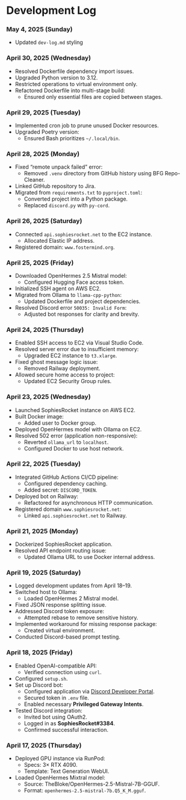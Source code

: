 # Development Log

### May 4, 2025 (Sunday)
- Updated `dev-log.md` styling

### April 30, 2025 (Wednesday)
- Resolved Dockerfile dependency import issues.
- Upgraded Python version to 3.12.
- Restricted operations to virtual environment only.
- Refactored Dockerfile into multi-stage build:
  - Ensured only essential files are copied between stages.

### April 29, 2025 (Tuesday)
- Implemented cron job to prune unused Docker resources.
- Upgraded Poetry version:
  - Ensured Bash prioritizes `~/.local/bin`.

### April 28, 2025 (Monday)
- Fixed “remote unpack failed” error:
  - Removed `.venv` directory from GitHub history using BFG Repo-Cleaner.
- Linked GitHub repository to Jira.
- Migrated from `requirements.txt` to `pyproject.toml`:
  - Converted project into a Python package.
  - Replaced `discord.py` with `py-cord`.

### April 26, 2025 (Saturday)
- Connected `api.sophiesrocket.net` to the EC2 instance.
  - Allocated Elastic IP address.
- Registered domain: `www.fostermind.org`.

### April 25, 2025 (Friday)
- Downloaded OpenHermes 2.5 Mistral model:
  - Configured Hugging Face access token.
- Initialized SSH agent on AWS EC2.
- Migrated from Ollama to `llama-cpp-python`:
  - Updated Dockerfile and project dependencies.
- Resolved Discord error `50035: Invalid Form`:
  - Adjusted bot responses for clarity and brevity.

### April 24, 2025 (Thursday)
- Enabled SSH access to EC2 via Visual Studio Code.
- Resolved server error due to insufficient memory:
  - Upgraded EC2 instance to `t3.xlarge`.
- Fixed ghost message logic issue:
  - Removed Railway deployment.
- Allowed secure home access to project:
  - Updated EC2 Security Group rules.

### April 23, 2025 (Wednesday)
- Launched SophiesRocket instance on AWS EC2.
- Built Docker image:
  - Added user to Docker group.
- Deployed OpenHermes model with Ollama on EC2.
- Resolved 502 error (application non-responsive):
  - Reverted `ollama_url` to `localhost`.
  - Configured Docker to use host network.

### April 22, 2025 (Tuesday)
- Integrated GitHub Actions CI/CD pipeline:
  - Configured dependency caching.
  - Added secret: `DISCORD_TOKEN`.
- Deployed bot on Railway:
  - Refactored for asynchronous HTTP communication.
- Registered domain `www.sophiesrocket.net`:
  - Linked `api.sophiesrocket.net` to Railway.

### April 21, 2025 (Monday)
- Dockerized SophiesRocket application.
- Resolved API endpoint routing issue:
  - Updated Ollama URL to use Docker internal address.

### April 19, 2025 (Saturday)
- Logged development updates from April 18–19.
- Switched host to Ollama:
  - Loaded OpenHermes 2 Mistral model.
- Fixed JSON response splitting issue.
- Addressed Discord token exposure:
  - Attempted rebase to remove sensitive history.
- Implemented workaround for missing response package:
  - Created virtual environment.
- Conducted Discord-based prompt testing.

### April 18, 2025 (Friday)
- Enabled OpenAI-compatible API:
  - Verified connection using `curl`.
- Configured `setup.sh`.
- Set up Discord bot:
  - Configured application via [Discord Developer Portal](https://discord.com/developers/applications).
  - Secured token in `.env` file.
  - Enabled necessary **Privileged Gateway Intents**.
- Tested Discord integration:
  - Invited bot using OAuth2.
  - Logged in as **SophiesRocket#3384**.
  - Confirmed successful interaction.

### April 17, 2025 (Thursday)
- Deployed GPU instance via RunPod:
  - Specs: 3× RTX 4090.
  - Template: Text Generation WebUI.
- Loaded OpenHermes Mixtral model:
  - Source: TheBloke/OpenHermes-2.5-Mistral-7B-GGUF.
  - Format: `openhermes-2.5-mistral-7b.Q5_K_M.gguf`.